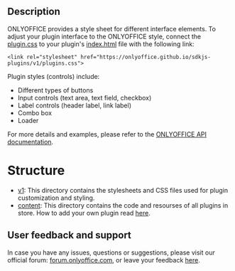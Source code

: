 ## Description

ONLYOFFICE provides a style sheet for different interface elements. To adjust your plugin interface to the ONLYOFFICE style, connect the [plugin.css](v1/plugins.css) to your plugin's [index.html](https://api.onlyoffice.com/docs/plugin-and-macros/structure/entry-point/) file with the following link:

`<link rel="stylesheet" href="https://onlyoffice.github.io/sdkjs-plugins/v1/plugins.css">`

Plugin styles (controls) include:

* Different types of buttons
* Input controls (text area, text field, checkbox)
* Label controls (header label, link label)
* Combo box
* Loader

For more details and examples, please refer to the [ONLYOFFICE API documentation](https://api.onlyoffice.com/docs/plugin-and-macros/get-started/overview/).

# Structure

* [v1](v1): This directory contains the stylesheets and CSS files used for plugin customization and styling.
* [content](content): This directory contains the code and resourses of all plugins in store. How to add your own plugin read [here](../store/).

## User feedback and support

In case you have any issues, questions or suggestions, please visit our official forum:  [forum.onlyoffice.com](https://forum.onlyoffice.com/), or leave your feedback [here](https://github.com/ONLYOFFICE/onlyoffice.github.io/issues). 

